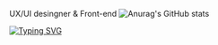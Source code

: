 UX/UI desingner & Front-end
![Anurag's GitHub stats](https://github-readme-stats.vercel.app/api?username=chinred&show_icons=true&theme=radical)

[![Typing SVG](https://readme-typing-svg.demolab.com/?lines=First+line+of+text;Second+line+of+text)](https://git.io/typing-svg)
